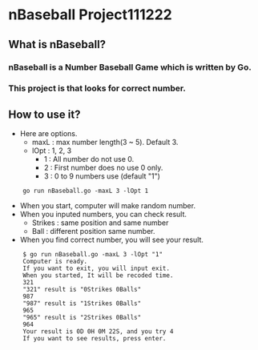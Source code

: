 # nBaseball Project111222

## What is nBaseball?

### nBaseball is a Number Baseball Game which is written by Go.

### This project is that looks for correct number.

## How to use it?

* Here are options.
	* maxL : max number length(3 ~ 5). Default 3.
	* lOpt : 1, 2, 3
		* 1 : All number do not use 0.
		* 2 : First number does no use 0 only.
		* 3 : 0 to 9 numbers use (default "1")
```
	go run nBaseball.go -maxL 3 -lOpt 1
```

* When you start, computer will make random number.
* When you inputed numbers, you can check result.
	* Strikes : same position and same number
	* Ball : different position same number.
* When you find correct number, you will see your result.

```
	$ go run nBaseball.go -maxL 3 -lOpt "1"
    Computer is ready.
    If you want to exit, you will input exit.
    When you started, It will be recoded time.
    321
    "321" result is "0Strikes 0Balls"
    987
    "987" result is "1Strikes 0Balls"
    965
    "965" result is "2Strikes 0Balls"
    964
    Your result is 0D 0H 0M 22S, and you try 4
    If you want to see results, press enter.
```



